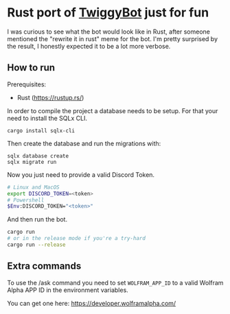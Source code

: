 # Rust port of [TwiggyBot](https://github.com/Brexbot/TwiggyBot) just for fun

I was curious to see what the bot would look like in Rust, after someone mentioned the "rewrite it in rust" meme for the bot.
I'm pretty surprised by the result, I honestly expected it to be a lot more verbose.

## How to run

Prerequisites:

- Rust (https://rustup.rs/)

In order to compile the project a database needs to be setup. For that your need to install the SQLx CLI.

```
cargo install sqlx-cli
```

Then create the database and run the migrations with:

```
sqlx database create
sqlx migrate run
```

Now you just need to provide a valid Discord Token.

```bash
# Linux and MacOS
export DISCORD_TOKEN=<token>
# Powershell
$Env:DISCORD_TOKEN="<token>"
```

And then run the bot.

```bash
cargo run
# or in the release mode if you're a try-hard
cargo run --release
```

## Extra commands

To use the /ask command you need to set `WOLFRAM_APP_ID` to a valid Wolfram Alpha APP ID in the environment variables.

You can get one here: https://developer.wolframalpha.com/
